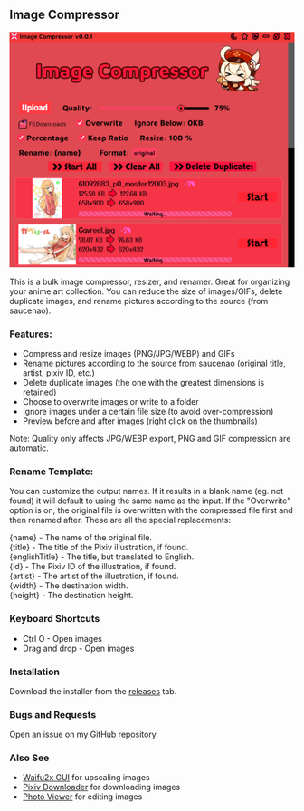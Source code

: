 ## Image Compressor

<img src="assets/images/readme.png">

This is a bulk image compressor, resizer, and renamer. Great for organizing your anime art collection. You can reduce the size of images/GIFs, delete duplicate images, and rename pictures according to the source (from saucenao).

### Features:
- Compress and resize images (PNG/JPG/WEBP) and GIFs
- Rename pictures according to the source from saucenao (original title, artist, pixiv ID, etc.)
- Delete duplicate images (the one with the greatest dimensions is retained)
- Choose to overwrite images or write to a folder
- Ignore images under a certain file size (to avoid over-compression)
- Preview before and after images (right click on the thumbnails)

Note: Quality only affects JPG/WEBP export, PNG and GIF compression are automatic.

### Rename Template:
You can customize the output names. If it results in a blank name (eg. not found) it will default to using the same name as the input. If the "Overwrite" option is on, the original file is overwritten with the compressed file first and then renamed after. These are all the special replacements:

{name} - The name of the original file. \
{title} - The title of the Pixiv illustration, if found. \
{englishTitle} - The title, but translated to English. \
{id} - The Pixiv ID of the illustration, if found. \
{artist} - The artist of the illustration, if found. \
{width} - The destination width. \
{height} - The destination height.

### Keyboard Shortcuts
- Ctrl O - Open images
- Drag and drop - Open images

### Installation

Download the installer from the [releases](https://github.com/Tenpi/Image-Compressor/releases) tab.

### Bugs and Requests

Open an issue on my GitHub repository. 

### Also See

- [Waifu2x GUI](https://github.com/Tenpi/Waifu2x-GUI) for upscaling images
- [Pixiv Downloader](https://github.com/Tenpi/Pixiv-Downloader) for downloading images
- [Photo Viewer](https://github.com/Tenpi/Photo-Viewer) for editing images
